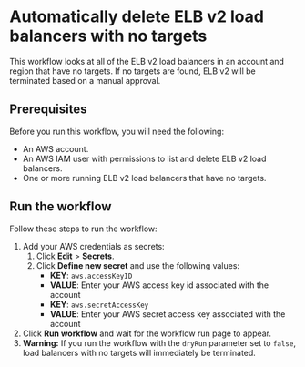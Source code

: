# Automatically delete ELB v2 load balancers with no targets  

This workflow looks at all of the ELB v2 load balancers in an account and region that have no targets. 
If no targets are found, ELB v2 will be terminated based on a manual approval. 

## Prerequisites

Before you run this workflow, you will need the following:
- An AWS account.
- An AWS IAM user with permissions to list and delete ELB v2 load balancers.
- One or more running ELB v2 load balancers that have no targets. 

## Run the workflow

Follow these steps to run the workflow:
1. Add your AWS credentials as secrets:
   1. Click **Edit** > **Secrets**.
   2. Click **Define new secret** and use the following values:
      - **KEY**: `aws.accessKeyID`
      - **VALUE**: Enter your AWS access key id associated with the account
      - **KEY**: `aws.secretAccessKey`
      - **VALUE**: Enter your AWS secret access key associated with the account
2. Click **Run workflow** and wait for the workflow run page to appear.
3. **Warning:** If you run the workflow with the `dryRun` parameter set to
   `false`, load balancers with no targets will immediately be terminated.